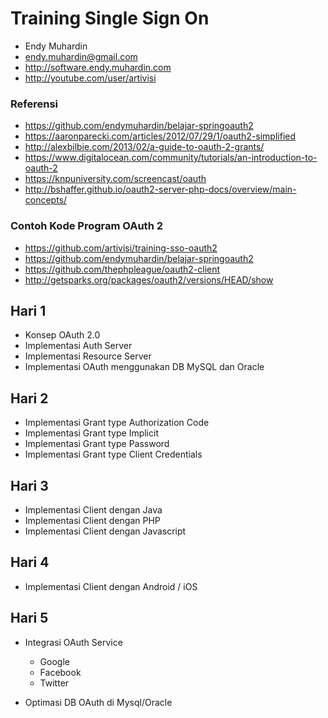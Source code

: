# Training Single Sign On #

* Endy Muhardin
* endy.muhardin@gmail.com
* http://software.endy.muhardin.com
* http://youtube.com/user/artivisi

### Referensi ###

* https://github.com/endymuhardin/belajar-springoauth2
* https://aaronparecki.com/articles/2012/07/29/1/oauth2-simplified
* http://alexbilbie.com/2013/02/a-guide-to-oauth-2-grants/
* https://www.digitalocean.com/community/tutorials/an-introduction-to-oauth-2
* https://knpuniversity.com/screencast/oauth
* http://bshaffer.github.io/oauth2-server-php-docs/overview/main-concepts/


### Contoh Kode Program OAuth 2 ###

* https://github.com/artivisi/training-sso-oauth2
* https://github.com/endymuhardin/belajar-springoauth2
* https://github.com/thephpleague/oauth2-client
* http://getsparks.org/packages/oauth2/versions/HEAD/show

## Hari 1 ##

* Konsep OAuth 2.0
* Implementasi Auth Server
* Implementasi Resource Server
* Implementasi OAuth menggunakan DB MySQL dan Oracle

## Hari 2 ##

* Implementasi Grant type Authorization Code
* Implementasi Grant type Implicit
* Implementasi Grant type Password
* Implementasi Grant type Client Credentials

## Hari 3 ##

* Implementasi Client dengan Java
* Implementasi Client dengan PHP
* Implementasi Client dengan Javascript

## Hari 4 ##

* Implementasi Client dengan Android / iOS

## Hari 5 ##

* Integrasi OAuth Service

    - Google
    - Facebook
    - Twitter

* Optimasi DB OAuth di Mysql/Oracle